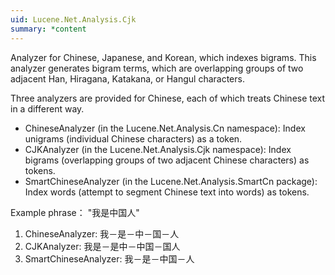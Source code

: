 ```yaml
---
uid: Lucene.Net.Analysis.Cjk
summary: *content
---
```


<!--
 Licensed to the Apache Software Foundation (ASF) under one or more
 contributor license agreements.  See the NOTICE file distributed with
 this work for additional information regarding copyright ownership.
 The ASF licenses this file to You under the Apache License, Version 2.0
 (the "License"); you may not use this file except in compliance with
 the License.  You may obtain a copy of the License at

     http://www.apache.org/licenses/LICENSE-2.0

 Unless required by applicable law or agreed to in writing, software
 distributed under the License is distributed on an "AS IS" BASIS,
 WITHOUT WARRANTIES OR CONDITIONS OF ANY KIND, either express or implied.
 See the License for the specific language governing permissions and
 limitations under the License.
-->

Analyzer for Chinese, Japanese, and Korean, which indexes bigrams. 
This analyzer generates bigram terms, which are overlapping groups of two adjacent Han, Hiragana, Katakana, or Hangul characters.

 Three analyzers are provided for Chinese, each of which treats Chinese text in a different way.

* ChineseAnalyzer (in the Lucene.Net.Analysis.Cn namespace): Index unigrams (individual Chinese characters) as a token.
* CJKAnalyzer (in the Lucene.Net.Analysis.Cjk namespace): Index bigrams (overlapping groups of two adjacent Chinese characters) as tokens.
* SmartChineseAnalyzer (in the Lucene.Net.Analysis.SmartCn package): Index words (attempt to segment Chinese text into words) as tokens.

Example phrase： "我是中国人"

1. ChineseAnalyzer: 我－是－中－国－人
2. CJKAnalyzer: 我是－是中－中国－国人
3. SmartChineseAnalyzer: 我－是－中国－人 